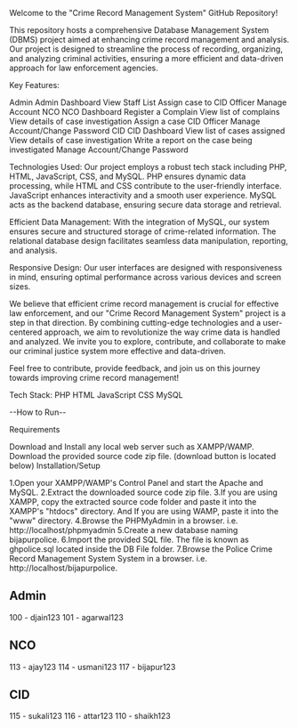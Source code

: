 Welcome to the "Crime Record Management System" GitHub Repository!

This repository hosts a comprehensive Database Management System (DBMS) project aimed at enhancing crime record management and analysis. Our project is designed to streamline the process of recording, organizing, and analyzing criminal activities, ensuring a more efficient and data-driven approach for law enforcement agencies.

Key Features:
  
  Admin
    Admin Dashboard
    View Staff List
    Assign case to CID Officer
    Manage Account
  NCO
    NCO Dashboard
    Register a Complain
    View list of complains
    View details of case investigation
    Assign a case CID Officer
    Manage Account/Change Password
  CID
    CID Dashboard
    View list of cases assigned
    View details of case investigation
    Write a report on the case being investigated
    Manage Account/Change Password

Technologies Used: Our project employs a robust tech stack including PHP, HTML, JavaScript, CSS, and MySQL. PHP ensures dynamic data processing, while HTML and CSS contribute to the user-friendly interface. JavaScript enhances interactivity and a smooth user experience. MySQL acts as the backend database, ensuring secure data storage and retrieval.

Efficient Data Management: With the integration of MySQL, our system ensures secure and structured storage of crime-related information. The relational database design facilitates seamless data manipulation, reporting, and analysis.

Responsive Design: Our user interfaces are designed with responsiveness in mind, ensuring optimal performance across various devices and screen sizes.

We believe that efficient crime record management is crucial for effective law enforcement, and our "Crime Record Management System" project is a step in that direction. By combining cutting-edge technologies and a user-centered approach, we aim to revolutionize the way crime data is handled and analyzed. We invite you to explore, contribute, and collaborate to make our criminal justice system more effective and data-driven.

Feel free to contribute, provide feedback, and join us on this journey towards improving crime record management!

Tech Stack:
PHP
HTML
JavaScript
CSS
MySQL


--How to Run--

Requirements

Download and Install any local web server such as XAMPP/WAMP.
Download the provided source code zip file. (download button is located below)
Installation/Setup

1.Open your XAMPP/WAMP's Control Panel and start the Apache and MySQL.
2.Extract the downloaded source code zip file.
3.If you are using XAMPP, copy the extracted source code folder and paste it into the XAMPP's "htdocs" directory. And If you are using WAMP, paste it into the "www" directory.
4.Browse the PHPMyAdmin in a browser. i.e. http://localhost/phpmyadmin
5.Create a new database naming bijapurpolice.
6.Import the provided SQL file. The file is known as ghpolice.sql located inside the DB File folder.
7.Browse the Police Crime Record Management System System in a browser. i.e. http://localhost/bijapurpolice.


Admin
------
100 - djain123
101 - agarwal123


NCO
-----
113 - ajay123
114 - usmani123
117 - bijapur123


CID
------
115 - sukali123
116 - attar123
110 - shaikh123
